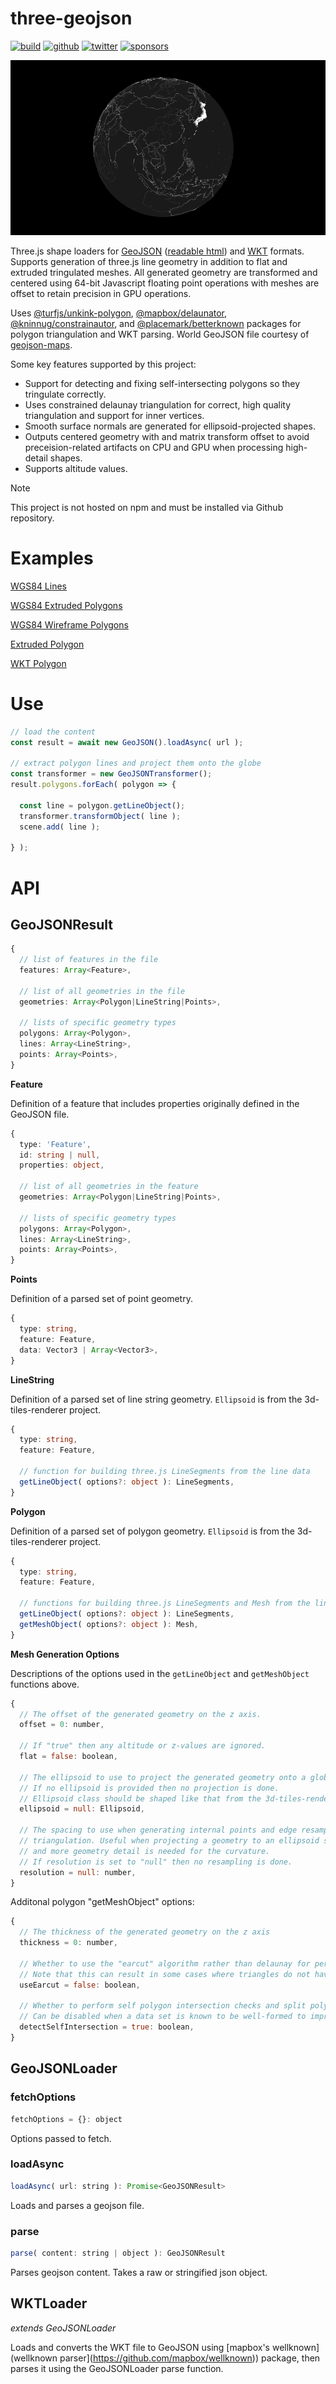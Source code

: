 # three-geojson

[![build](https://img.shields.io/github/actions/workflow/status/gkjohnson/three-geojson/node.js.yml?style=flat-square&label=build&branch=main)](https://github.com/gkjohnson/three-geojson/actions)
[![github](https://flat.badgen.net/badge/icon/github?icon=github&label)](https://github.com/gkjohnson/three-geojson/)
[![twitter](https://flat.badgen.net/badge/twitter/@garrettkjohnson/?icon&label)](https://twitter.com/garrettkjohnson)
[![sponsors](https://img.shields.io/github/sponsors/gkjohnson?style=flat-square&color=1da1f2)](https://github.com/sponsors/gkjohnson/)

![](./docs/banner.png)

Three.js shape loaders for [GeoJSON](https://geojson.org/) ([readable html](https://stevage.github.io/geojson-spec/)) and [WKT](https://en.wikipedia.org/wiki/Well-known_text_representation_of_geometry) formats. Supports generation of three.js line geometry in addition to flat and extruded tringulated meshes. All generated geometry are transformed and centered using 64-bit Javascript floating point operations with meshes are offset to retain precision in GPU operations.

Uses [@turfjs/unkink-polygon](https://www.npmjs.com/package/@turf/unkink-polygon), [@mapbox/delaunator](https://github.com/mapbox/delaunator), [@kninnug/constrainautor](https://github.com/kninnug/Constrainautor), and [@placemark/betterknown](https://github.com/placemark/betterknown) packages for polygon triangulation and WKT parsing. World GeoJSON file courtesy of [geojson-maps](https://geojson-maps.kyd.au/).

Some key features supported by this project:
- Support for detecting and fixing self-intersecting polygons so they tringulate correctly.
- Uses constrained delaunay triangulation for correct, high quality triangulation and support for inner vertices.
- Smooth surface normals are generated for ellipsoid-projected shapes.
- Outputs centered geometry with and matrix transform offset to avoid preceision-related artifacts on CPU and GPU when processing high-detail shapes.
- Supports altitude values.

> [!NOTE]
> This project is not hosted on npm and must be installed via Github repository.

# Examples

[WGS84 Lines](https://gkjohnson.github.io/three-geojson/example/bundle/globe.html)

[WGS84 Extruded Polygons](https://gkjohnson.github.io/three-geojson/example/bundle/globe.html?country=.)

[WGS84 Wireframe Polygons](https://gkjohnson.github.io/three-geojson/example/bundle/globe.html?country=.&wireframe=true)

[Extruded Polygon](https://gkjohnson.github.io/three-geojson/example/bundle/extruded.html)

[WKT Polygon](https://gkjohnson.github.io/three-geojson/example/bundle/wkt.html)

# Use

```js
// load the content
const result = await new GeoJSON().loadAsync( url );

// extract polygon lines and project them onto the globe
const transformer = new GeoJSONTransformer();
result.polygons.forEach( polygon => {

  const line = polygon.getLineObject();
  transformer.transformObject( line );
  scene.add( line );

} );
```

# API

## GeoJSONResult

```ts
{
  // list of features in the file
  features: Array<Feature>,

  // list of all geometries in the file
  geometries: Array<Polygon|LineString|Points>,

  // lists of specific geometry types
  polygons: Array<Polygon>,
  lines: Array<LineString>,
  points: Array<Points>,
}
```

**Feature**

Definition of a feature that includes properties originally defined in the GeoJSON file.

```ts
{
  type: 'Feature',
  id: string | null,
  properties: object,

  // list of all geometries in the feature
  geometries: Array<Polygon|LineString|Points>,

  // lists of specific geometry types
  polygons: Array<Polygon>,
  lines: Array<LineString>,
  points: Array<Points>,
}
```

**Points**

Definition of a parsed set of point geometry.

```ts
{
  type: string,
  feature: Feature,
  data: Vector3 | Array<Vector3>,
}
```

**LineString**

Definition of a parsed set of line string geometry. `Ellipsoid` is from the 3d-tiles-renderer project.

```ts
{
  type: string,
  feature: Feature,

  // function for building three.js LineSegments from the line data
  getLineObject( options?: object ): LineSegments,
}
```

**Polygon**

Definition of a parsed set of polygon geometry. `Ellipsoid` is from the 3d-tiles-renderer project.

```ts
{
  type: string,
  feature: Feature,

  // functions for building three.js LineSegments and Mesh from the line data
  getLineObject( options?: object ): LineSegments,
  getMeshObject( options?: object ): Mesh,
}
```

**Mesh Generation Options**

Descriptions of the options used in the `getLineObject` and `getMeshObject` functions above.

```js
{
  // The offset of the generated geometry on the z axis.
  offset = 0: number,

  // If "true" then any altitude or z-values are ignored.
  flat = false: boolean,

  // The ellipsoid to use to project the generated geometry onto a globe surface.
  // If no ellipsoid is provided then no projection is done.
  // Ellipsoid class should be shaped like that from the 3d-tiles-renderer project.
  ellipsoid = null: Ellipsoid,

  // The spacing to use when generating internal points and edge resampling for
  // triangulation. Useful when projecting a geometry to an ellipsoid surface
  // and more geometry detail is needed for the curvature.
  // If resolution is set to "null" then no resampling is done.
  resolution = null: number,
}
```

Additonal polygon "getMeshObject" options:

```js
{
  // The thickness of the generated geometry on the z axis
  thickness = 0: number,

  // Whether to use the "earcut" algorithm rather than delaunay for performance.
  // Note that this can result in some cases where triangles do not have sibling edges.
  useEarcut = false: boolean,

  // Whether to perform self polygon intersection checks and split polygons at intersections.
  // Can be disabled when a data set is known to be well-formed to improve performance. 
  detectSelfIntersection = true: boolean,
}
```

## GeoJSONLoader

### fetchOptions

```js
fetchOptions = {}: object
```

Options passed to fetch.

### loadAsync

```js
loadAsync( url: string ): Promise<GeoJSONResult>
```

Loads and parses a geojson file.

### parse

```js
parse( content: string | object ): GeoJSONResult
```

Parses geojson content. Takes a raw or stringified json object.

## WKTLoader

_extends GeoJSONLoader_

Loads and converts the WKT file to GeoJSON using [mapbox's wellknown](wellknown parser](https://github.com/mapbox/wellknown)) package, then parses it using the GeoJSONLoader parse function.
